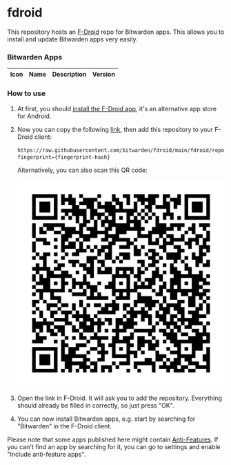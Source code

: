 # fdroid
This repository hosts an [F-Droid](https://f-droid.org/) repo for Bitwarden apps. This allows you to install and update Bitwarden apps very easily.

### Bitwarden Apps

<!-- This table is auto-generated. Do not edit -->
| Icon | Name | Description | Version |
|------|------|-------------|---------|
<!-- end apps table -->

### How to use
1. At first, you should [install the F-Droid app](https://f-droid.org/), it's an alternative app store for Android.
2. Now you can copy the following [link](https://raw.githubusercontent.com/bitwatrden/fdroid/main/fdroid/repo?fingerprint={fingerprint-hash}), then add this repository to your F-Droid client:

    ```
    https://raw.githubusercontent.com/bitwarden/fdroid/main/fdroid/repo?fingerprint={fingerprint-hash}
    ```

    Alternatively, you can also scan this QR code:

    <p align="center">
      <img src=".github/qrcode.png?raw=true" alt="F-Droid repo QR code"/>
    </p>

3. Open the link in F-Droid. It will ask you to add the repository. Everything should already be filled in correctly, so just press "OK".
4. You can now install Bitwarden apps, e.g. start by searching for "Bitwarden" in the F-Droid client.

Please note that some apps published here might contain [Anti-Features](https://f-droid.org/en/docs/Anti-Features/). If you can't find an app by searching for it, you can go to settings and enable "Include anti-feature apps".

